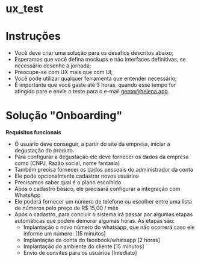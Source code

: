 # ux_test

# Instruções

- Você deve criar uma solução para os desafios descritos abaixo;
- Esperamos que você defina mockups e não interfaces definitivas, se necessário desenhe a jornada;
- Preocupe-se com UX mais que com UI;
- Você pode utilizar qualquer ferramenta que entender necessário;
- É importante que você gaste até 3 horas, quando esse tempo for atingido pare e envie o teste para o e-mail gente@helena.app.


# Solução "Onboarding"

**Requisitos funcionais**
- O usuário deve conseguir, a partir do site da empresa, iniciar a degustação do produto.
- Para configurar a degustação ele deve fornecer os dados da empresa como (CNPJ, Razão social, nome fantasia)
- Também precisa fornecer os dados pessoais do administrador da conta
- Ele pode opcionalmente cadastrar novos usuários
- Precisamos saber qual é o plano escolhido
- Após o cadastro básico, ele precisará configurar a integração com WhatsApp
- Ele poderá fornecer um número de telefone ou escolher entre uma lista de números pelo preço de R$ 15,00 / mês
- Após o cadastro, para concluir o sistema irá passar por algumas etapas automáticas que podem demorar algumas horas. 
As etapas são:
  * Implantação o novo número do whatsapp, que não ocorrerá caso ele informe um número. [15 minutos]
  * Implantação da conta do facebook/whatsapp [2 horas]
  * Implantação do ambiente do cliente [15 minutos]
  * Envio de convites para os usuários [Imediato]
